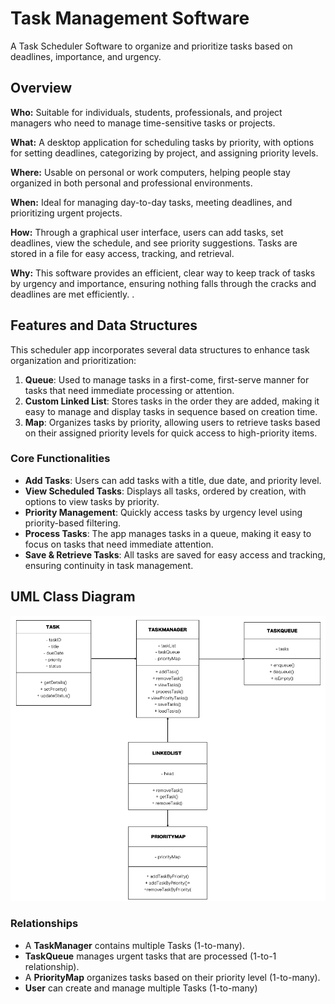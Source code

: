 # Task Management Software

A Task Scheduler Software to organize and prioritize tasks based on deadlines, importance, and urgency.

## Overview

**Who:** Suitable for individuals, students, professionals, and project managers who need to manage time-sensitive tasks or projects.

**What:** A desktop application for scheduling tasks by priority, with options for setting deadlines, categorizing by project, and assigning priority levels.

**Where:** Usable on personal or work computers, helping people stay organized in both personal and professional environments.

**When:** Ideal for managing day-to-day tasks, meeting deadlines, and prioritizing urgent projects.

**How:** Through a graphical user interface, users can add tasks, set deadlines, view the schedule, and see priority suggestions. Tasks are stored in a file for easy access, tracking, and retrieval.

**Why:** This software provides an efficient, clear way to keep track of tasks by urgency and importance, ensuring nothing falls through the cracks and deadlines are met efficiently.
.
## Features and Data Structures

This scheduler app incorporates several data structures to enhance task organization and prioritization:

1. **Queue**: Used to manage tasks in a first-come, first-serve manner for tasks that need immediate processing or attention.
2. **Custom Linked List**: Stores tasks in the order they are added, making it easy to manage and display tasks in sequence based on creation time.
3. **Map**: Organizes tasks by priority, allowing users to retrieve tasks based on their assigned priority levels for quick access to high-priority items.

### Core Functionalities

- **Add Tasks**: Users can add tasks with a title, due date, and priority level.
- **View Scheduled Tasks**: Displays all tasks, ordered by creation, with options to view tasks by priority.
- **Priority Management**: Quickly access tasks by urgency level using priority-based filtering.
- **Process Tasks**: The app manages tasks in a queue, making it easy to focus on tasks that need immediate attention.
- **Save & Retrieve Tasks**: All tasks are saved for easy access and tracking, ensuring continuity in task management.

## UML Class Diagram

![UML Diagram](https://github.com/Kevin-Owusu/Scheduler-Software/blob/main/Updated%20UML%20Diagram.png?raw=true)

### Relationships

- A **TaskManager** contains multiple Tasks (1-to-many).
- **TaskQueue** manages urgent tasks that are processed (1-to-1 relationship).
- A **PriorityMap** organizes tasks based on their priority level (1-to-many).
- **User** can create and manage multiple Tasks (1-to-many)

